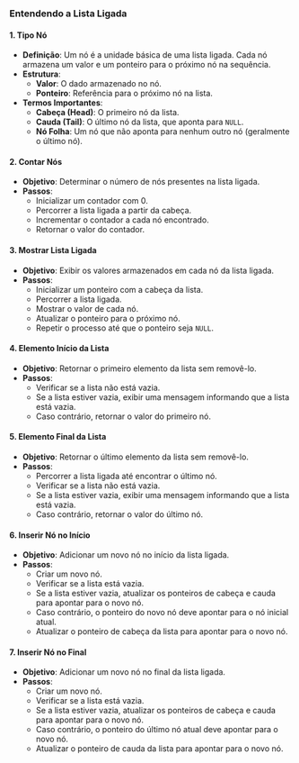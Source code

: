 ### Entendendo a Lista Ligada

#### 1. Tipo Nó
- **Definição**: Um nó é a unidade básica de uma lista ligada. Cada nó armazena um valor e um ponteiro para o próximo nó na sequência.
- **Estrutura**:
  - **Valor**: O dado armazenado no nó.
  - **Ponteiro**: Referência para o próximo nó na lista.
- **Termos Importantes**:
  - **Cabeça (Head)**: O primeiro nó da lista.
  - **Cauda (Tail)**: O último nó da lista, que aponta para `NULL`.
  - **Nó Folha**: Um nó que não aponta para nenhum outro nó (geralmente o último nó).

#### 2. Contar Nós
- **Objetivo**: Determinar o número de nós presentes na lista ligada.
- **Passos**:
  - Inicializar um contador com 0.
  - Percorrer a lista ligada a partir da cabeça.
  - Incrementar o contador a cada nó encontrado.
  - Retornar o valor do contador.

#### 3. Mostrar Lista Ligada
- **Objetivo**: Exibir os valores armazenados em cada nó da lista ligada.
- **Passos**:
  - Inicializar um ponteiro com a cabeça da lista.
  - Percorrer a lista ligada.
  - Mostrar o valor de cada nó.
  - Atualizar o ponteiro para o próximo nó.
  - Repetir o processo até que o ponteiro seja `NULL`.

#### 4. Elemento Início da Lista
- **Objetivo**: Retornar o primeiro elemento da lista sem removê-lo.
- **Passos**:
  - Verificar se a lista não está vazia.
  - Se a lista estiver vazia, exibir uma mensagem informando que a lista está vazia.
  - Caso contrário, retornar o valor do primeiro nó.

#### 5. Elemento Final da Lista
- **Objetivo**: Retornar o último elemento da lista sem removê-lo.
- **Passos**:
  - Percorrer a lista ligada até encontrar o último nó.
  - Verificar se a lista não está vazia.
  - Se a lista estiver vazia, exibir uma mensagem informando que a lista está vazia.
  - Caso contrário, retornar o valor do último nó.

#### 6. Inserir Nó no Início
- **Objetivo**: Adicionar um novo nó no início da lista ligada.
- **Passos**:
  - Criar um novo nó.
  - Verificar se a lista está vazia.
  - Se a lista estiver vazia, atualizar os ponteiros de cabeça e cauda para apontar para o novo nó.
  - Caso contrário, o ponteiro do novo nó deve apontar para o nó inicial atual.
  - Atualizar o ponteiro de cabeça da lista para apontar para o novo nó.

#### 7. Inserir Nó no Final
- **Objetivo**: Adicionar um novo nó no final da lista ligada.
- **Passos**:
  - Criar um novo nó.
  - Verificar se a lista está vazia.
  - Se a lista estiver vazia, atualizar os ponteiros de cabeça e cauda para apontar para o novo nó.
  - Caso contrário, o ponteiro do último nó atual deve apontar para o novo nó.
  - Atualizar o ponteiro de cauda da lista para apontar para o novo nó.